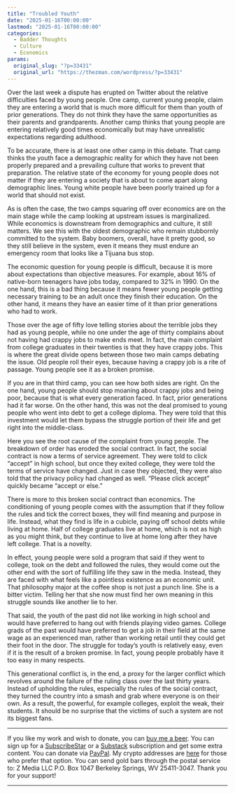 ```yaml
---
title: "Troubled Youth"
date: "2025-01-16T00:00:00"
lastmod: "2025-01-16T00:00:00"
categories:
  - Badder Thoughts
  - Culture
  - Economics
params:
  original_slug: "?p=33431"
  original_url: "https://thezman.com/wordpress/?p=33431"
---
```


Over the last week a dispute has erupted on Twitter about the relative
difficulties faced by young people. One camp, current young people,
claim they are entering a world that is much more difficult for them
than youth of prior generations. They do not think they have the same
opportunities as their parents and grandparents. Another camp thinks
that young people are entering relatively good times economically but
may have unrealistic expectations regarding adulthood.

To be accurate, there is at least one other camp in this debate. That
camp thinks the youth face a demographic reality for which they have not
been properly prepared and a prevailing culture that works to prevent
that preparation. The relative state of the economy for young people
does not matter if they are entering a society that is about to come
apart along demographic lines. Young white people have been poorly
trained up for a world that should not exist.

As is often the case, the two camps squaring off over economics are on
the main stage while the camp looking at upstream issues is
marginalized. While economics is downstream from demographics and
culture, it still matters. We see this with the oldest demographic who
remain stubbornly committed to the system. Baby boomers, overall, have
it pretty good, so they still believe in the system, even it means they
must endure an emergency room that looks like a Tijuana bus stop.

The economic question for young people is difficult, because it is more
about expectations than objective measures. For example, about 16% of
native-born teenagers have jobs today, compared to 32% in 1990. On the
one hand, this is a bad thing because it means fewer young people
getting necessary training to be an adult once they finish their
education. On the other hand, it means they have an easier time of it
than prior generations who had to work.

Those over the age of fifty love telling stories about the terrible jobs
they had as young people, while no one under the age of thirty complains
about not having had crappy jobs to make ends meet. In fact, the main
complaint from college graduates in their twenties is that they have
crappy jobs. This is where the great divide opens between those two main
camps debating the issue. Old people roll their eyes, because having a
crappy job is a rite of passage. Young people see it as a broken
promise.

If you are in that third camp, you can see how both sides are right. On
the one hand, young people should stop moaning about crappy jobs and
being poor, because that is what every generation faced. In fact, prior
generations had it far worse. On the other hand, this was not the deal
promised to young people who went into debt to get a college diploma.
They were told that this investment would let them bypass the struggle
portion of their life and get right into the middle-class.

Here you see the root cause of the complaint from young people. The
breakdown of order has eroded the social contract. In fact, the social
contract is now a terms of service agreement. They were told to click
“accept” in high school, but once they exited college, they were told
the terms of service have changed. Just in case they objected, they were
also told that the privacy policy had changed as well. “Please click
accept” quickly became “accept or else.”

There is more to this broken social contract than economics. The
conditioning of young people comes with the assumption that if they
follow the rules and tick the correct boxes, they will find meaning and
purpose in life. Instead, what they find is life in a cubicle, paying
off school debts while living at home. Half of college graduates live at
home, which is not as high as you might think, but they continue to live
at home long after they have left college. That is a novelty.

In effect, young people were sold a program that said if they went to
college, took on the debt and followed the rules, they would come out
the other end with the sort of fulfilling life they saw in the media.
Instead, they are faced with what feels like a pointless existence as an
economic unit. That philosophy major at the coffee shop is not just a
punch line. She is a bitter victim. Telling her that she now must find
her own meaning in this struggle sounds like another lie to her.

That said, the youth of the past did not like working in high school and
would have preferred to hang out with friends playing video games.
College grads of the past would have preferred to get a job in their
field at the same wage as an experienced man, rather than working retail
until they could get their foot in the door. The struggle for today’s
youth is relatively easy, even if it is the result of a broken promise.
In fact, young people probably have it too easy in many respects.

This generational conflict is, in the end, a proxy for the larger
conflict which revolves around the failure of the ruling class over the
last thirty years. Instead of upholding the rules, especially the rules
of the social contract, they turned the country into a smash and grab
where everyone is on their own. As a result, the powerful, for example
colleges, exploit the weak, their students. It should be no surprise
that the victims of such a system are not its biggest fans.

------------------------------------------------------------------------

If you like my work and wish to donate, you can
<a href="https://www.buymeacoffee.com/mujolulu" rel="noopener"
target="_blank">buy me a beer</a>. You can sign up for a
<a href="https://www.subscribestar.com/the-z-blog" rel="noopener"
target="_blank">SubscribeStar</a> or a
<a href="https://thedissident.substack.com/" rel="noopener"
target="_blank">Substack</a> subscription and get some extra content.
You can donate via <a
href="https://www.paypal.com/donate/?cmd=_s-xclick&amp;hosted_button_id=UDAS2Q8JYA6CN&amp;source=url"
rel="noopener" target="_blank">PayPal</a>. My crypto addresses are
<a href="https://thezman.com/wordpress/?page_id=22713" rel="noopener"
target="_blank">here</a> for those who prefer that option. You can send
gold bars through the postal service to: Z Media LLC P.O. Box 1047
Berkeley Springs, WV 25411-3047. Thank you for your support!

------------------------------------------------------------------------
